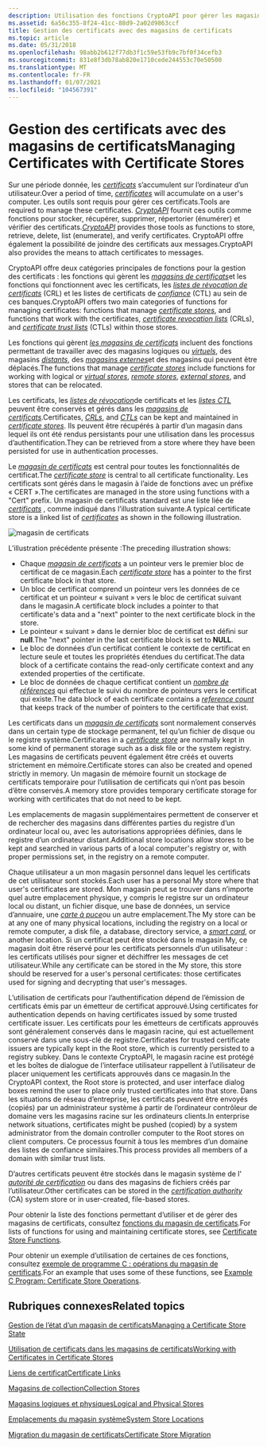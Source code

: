 ```yaml
---
description: Utilisation des fonctions CryptoAPI pour gérer les magasins de certificats et les certificats, les listes de révocation de certificats et les listes de certificats de confiance dans ces banques.
ms.assetid: 6a56c355-8f24-41cc-88d9-2a02d9863ccf
title: Gestion des certificats avec des magasins de certificats
ms.topic: article
ms.date: 05/31/2018
ms.openlocfilehash: 98abb2b612f77db3f1c59e53fb9c7bf0f34cefb3
ms.sourcegitcommit: 831e8f3db78ab820e1710cede244553c70e50500
ms.translationtype: MT
ms.contentlocale: fr-FR
ms.lasthandoff: 01/07/2021
ms.locfileid: "104567391"
---
```

# <a name="managing-certificates-with-certificate-stores"></a><span data-ttu-id="88af8-103">Gestion des certificats avec des magasins de certificats</span><span class="sxs-lookup"><span data-stu-id="88af8-103">Managing Certificates with Certificate Stores</span></span>

<span data-ttu-id="88af8-104">Sur une période donnée, les [*certificats*](../secgloss/c-gly.md) s’accumulent sur l’ordinateur d’un utilisateur.</span><span class="sxs-lookup"><span data-stu-id="88af8-104">Over a period of time, [*certificates*](../secgloss/c-gly.md) will accumulate on a user's computer.</span></span> <span data-ttu-id="88af8-105">Les outils sont requis pour gérer ces certificats.</span><span class="sxs-lookup"><span data-stu-id="88af8-105">Tools are required to manage these certificates.</span></span> <span data-ttu-id="88af8-106">[*CryptoAPI*](../secgloss/c-gly.md) fournit ces outils comme fonctions pour stocker, récupérer, supprimer, répertorier (énumérer) et vérifier des certificats.</span><span class="sxs-lookup"><span data-stu-id="88af8-106">[*CryptoAPI*](../secgloss/c-gly.md) provides those tools as functions to store, retrieve, delete, list (enumerate), and verify certificates.</span></span> <span data-ttu-id="88af8-107">CryptoAPI offre également la possibilité de joindre des certificats aux messages.</span><span class="sxs-lookup"><span data-stu-id="88af8-107">CryptoAPI also provides the means to attach certificates to messages.</span></span>

<span data-ttu-id="88af8-108">CryptoAPI offre deux catégories principales de fonctions pour la gestion des certificats : les fonctions qui gèrent les [*magasins de certificats*](../secgloss/c-gly.md)et les fonctions qui fonctionnent avec les certificats, les [*listes de révocation de certificats*](../secgloss/c-gly.md) (CRL) et les listes de certificats de [*confiance*](../secgloss/c-gly.md) (CTL) au sein de ces banques.</span><span class="sxs-lookup"><span data-stu-id="88af8-108">CryptoAPI offers two main categories of functions for managing certificates: functions that manage [*certificate stores*](../secgloss/c-gly.md), and functions that work with the certificates, [*certificate revocation lists*](../secgloss/c-gly.md) (CRLs), and [*certificate trust lists*](../secgloss/c-gly.md) (CTLs) within those stores.</span></span>

<span data-ttu-id="88af8-109">Les fonctions qui gèrent [*les magasins de certificats*](../secgloss/c-gly.md) incluent des fonctions permettant de travailler avec des magasins logiques ou [*virtuels*](../secgloss/v-gly.md), des magasins [*distants*](../secgloss/r-gly.md), des [*magasins externes*](../secgloss/e-gly.md)et des magasins qui peuvent être déplacés.</span><span class="sxs-lookup"><span data-stu-id="88af8-109">The functions that manage [*certificate stores*](../secgloss/c-gly.md) include functions for working with logical or [*virtual stores*](../secgloss/v-gly.md), [*remote stores*](../secgloss/r-gly.md), [*external stores*](../secgloss/e-gly.md), and stores that can be relocated.</span></span>

<span data-ttu-id="88af8-110">Les certificats, les [*listes de révocation*](../secgloss/c-gly.md)de certificats et les [*listes CTL*](../secgloss/c-gly.md) peuvent être conservés et gérés dans les [*magasins de certificats*](../secgloss/c-gly.md).</span><span class="sxs-lookup"><span data-stu-id="88af8-110">Certificates, [*CRLs*](../secgloss/c-gly.md), and [*CTLs*](../secgloss/c-gly.md) can be kept and maintained in [*certificate stores*](../secgloss/c-gly.md).</span></span> <span data-ttu-id="88af8-111">Ils peuvent être récupérés à partir d’un magasin dans lequel ils ont été rendus persistants pour une utilisation dans les processus d’authentification.</span><span class="sxs-lookup"><span data-stu-id="88af8-111">They can be retrieved from a store where they have been persisted for use in authentication processes.</span></span>

<span data-ttu-id="88af8-112">Le [*magasin de certificats*](../secgloss/c-gly.md) est central pour toutes les fonctionnalités de certificat.</span><span class="sxs-lookup"><span data-stu-id="88af8-112">The [*certificate store*](../secgloss/c-gly.md) is central to all certificate functionality.</span></span> <span data-ttu-id="88af8-113">Les certificats sont gérés dans le magasin à l’aide de fonctions avec un préfixe « CERT ».</span><span class="sxs-lookup"><span data-stu-id="88af8-113">The certificates are managed in the store using functions with a "Cert" prefix.</span></span> <span data-ttu-id="88af8-114">Un magasin de certificats standard est une liste liée de [*certificats*](../secgloss/c-gly.md) , comme indiqué dans l’illustration suivante.</span><span class="sxs-lookup"><span data-stu-id="88af8-114">A typical certificate store is a linked list of [*certificates*](../secgloss/c-gly.md) as shown in the following illustration.</span></span>

![magasin de certificats](images/certstore1.png)

<span data-ttu-id="88af8-116">L’illustration précédente présente :</span><span class="sxs-lookup"><span data-stu-id="88af8-116">The preceding illustration shows:</span></span>

-   <span data-ttu-id="88af8-117">Chaque [*magasin de certificats*](../secgloss/c-gly.md) a un pointeur vers le premier bloc de certificat de ce magasin.</span><span class="sxs-lookup"><span data-stu-id="88af8-117">Each [*certificate store*](../secgloss/c-gly.md) has a pointer to the first certificate block in that store.</span></span>
-   <span data-ttu-id="88af8-118">Un bloc de certificat comprend un pointeur vers les données de ce certificat et un pointeur « suivant » vers le bloc de certificat suivant dans le magasin.</span><span class="sxs-lookup"><span data-stu-id="88af8-118">A certificate block includes a pointer to that certificate's data and a "next" pointer to the next certificate block in the store.</span></span>
-   <span data-ttu-id="88af8-119">Le pointeur « suivant » dans le dernier bloc de certificat est défini sur **null**.</span><span class="sxs-lookup"><span data-stu-id="88af8-119">The "next" pointer in the last certificate block is set to **NULL**.</span></span>
-   <span data-ttu-id="88af8-120">Le bloc de données d’un certificat contient le contexte de certificat en lecture seule et toutes les propriétés étendues du certificat.</span><span class="sxs-lookup"><span data-stu-id="88af8-120">The data block of a certificate contains the read-only certificate context and any extended properties of the certificate.</span></span>
-   <span data-ttu-id="88af8-121">Le bloc de données de chaque certificat contient un [*nombre de références*](../secgloss/r-gly.md) qui effectue le suivi du nombre de pointeurs vers le certificat qui existe.</span><span class="sxs-lookup"><span data-stu-id="88af8-121">The data block of each certificate contains a [*reference count*](../secgloss/r-gly.md) that keeps track of the number of pointers to the certificate that exist.</span></span>

<span data-ttu-id="88af8-122">Les certificats dans un [*magasin de certificats*](../secgloss/c-gly.md) sont normalement conservés dans un certain type de stockage permanent, tel qu’un fichier de disque ou le registre système.</span><span class="sxs-lookup"><span data-stu-id="88af8-122">Certificates in a [*certificate store*](../secgloss/c-gly.md) are normally kept in some kind of permanent storage such as a disk file or the system registry.</span></span> <span data-ttu-id="88af8-123">Les magasins de certificats peuvent également être créés et ouverts strictement en mémoire.</span><span class="sxs-lookup"><span data-stu-id="88af8-123">Certificate stores can also be created and opened strictly in memory.</span></span> <span data-ttu-id="88af8-124">Un magasin de mémoire fournit un stockage de certificats temporaire pour l’utilisation de certificats qui n’ont pas besoin d’être conservés.</span><span class="sxs-lookup"><span data-stu-id="88af8-124">A memory store provides temporary certificate storage for working with certificates that do not need to be kept.</span></span>

<span data-ttu-id="88af8-125">Les emplacements de magasin supplémentaires permettent de conserver et de rechercher des magasins dans différentes parties du registre d’un ordinateur local ou, avec les autorisations appropriées définies, dans le registre d’un ordinateur distant.</span><span class="sxs-lookup"><span data-stu-id="88af8-125">Additional store locations allow stores to be kept and searched in various parts of a local computer's registry or, with proper permissions set, in the registry on a remote computer.</span></span>

<span data-ttu-id="88af8-126">Chaque utilisateur a un mon magasin personnel dans lequel les certificats de cet utilisateur sont stockés.</span><span class="sxs-lookup"><span data-stu-id="88af8-126">Each user has a personal My store where that user's certificates are stored.</span></span> <span data-ttu-id="88af8-127">Mon magasin peut se trouver dans n’importe quel autre emplacement physique, y compris le registre sur un ordinateur local ou distant, un fichier disque, une base de données, un service d’annuaire, une [*carte à puce*](../secgloss/s-gly.md)ou un autre emplacement.</span><span class="sxs-lookup"><span data-stu-id="88af8-127">The My store can be at any one of many physical locations, including the registry on a local or remote computer, a disk file, a database, directory service, a [*smart card*](../secgloss/s-gly.md), or another location.</span></span> <span data-ttu-id="88af8-128">Si un certificat peut être stocké dans le magasin My, ce magasin doit être réservé pour les certificats personnels d’un utilisateur : les certificats utilisés pour signer et déchiffrer les messages de cet utilisateur.</span><span class="sxs-lookup"><span data-stu-id="88af8-128">While any certificate can be stored in the My store, this store should be reserved for a user's personal certificates: those certificates used for signing and decrypting that user's messages.</span></span>

<span data-ttu-id="88af8-129">L’utilisation de certificats pour l’authentification dépend de l’émission de certificats émis par un émetteur de certificat approuvé.</span><span class="sxs-lookup"><span data-stu-id="88af8-129">Using certificates for authentication depends on having certificates issued by some trusted certificate issuer.</span></span> <span data-ttu-id="88af8-130">Les certificats pour les émetteurs de certificats approuvés sont généralement conservés dans le magasin racine, qui est actuellement conservé dans une sous-clé de registre.</span><span class="sxs-lookup"><span data-stu-id="88af8-130">Certificates for trusted certificate issuers are typically kept in the Root store, which is currently persisted to a registry subkey.</span></span> <span data-ttu-id="88af8-131">Dans le contexte CryptoAPI, le magasin racine est protégé et les boîtes de dialogue de l’interface utilisateur rappellent à l’utilisateur de placer uniquement les certificats approuvés dans ce magasin.</span><span class="sxs-lookup"><span data-stu-id="88af8-131">In the CryptoAPI context, the Root store is protected, and user interface dialog boxes remind the user to place only trusted certificates into that store.</span></span> <span data-ttu-id="88af8-132">Dans les situations de réseau d’entreprise, les certificats peuvent être envoyés (copiés) par un administrateur système à partir de l’ordinateur contrôleur de domaine vers les magasins racine sur les ordinateurs clients.</span><span class="sxs-lookup"><span data-stu-id="88af8-132">In enterprise network situations, certificates might be pushed (copied) by a system administrator from the domain controller computer to the Root stores on client computers.</span></span> <span data-ttu-id="88af8-133">Ce processus fournit à tous les membres d’un domaine des listes de confiance similaires.</span><span class="sxs-lookup"><span data-stu-id="88af8-133">This process provides all members of a domain with similar trust lists.</span></span>

<span data-ttu-id="88af8-134">D’autres certificats peuvent être stockés dans le magasin système de l' [*autorité de certification*](../secgloss/c-gly.md) ou dans des magasins de fichiers créés par l’utilisateur.</span><span class="sxs-lookup"><span data-stu-id="88af8-134">Other certificates can be stored in the [*certification authority*](../secgloss/c-gly.md) (CA) system store or in user-created, file-based stores.</span></span>

<span data-ttu-id="88af8-135">Pour obtenir la liste des fonctions permettant d’utiliser et de gérer des magasins de certificats, consultez [fonctions du magasin de certificats](cryptography-functions.md).</span><span class="sxs-lookup"><span data-stu-id="88af8-135">For lists of functions for using and maintaining certificate stores, see [Certificate Store Functions](cryptography-functions.md).</span></span>

<span data-ttu-id="88af8-136">Pour obtenir un exemple d’utilisation de certaines de ces fonctions, consultez [exemple de programme C : opérations du magasin de certificats](example-c-program-certificate-store-operations.md).</span><span class="sxs-lookup"><span data-stu-id="88af8-136">For an example that uses some of these functions, see [Example C Program: Certificate Store Operations](example-c-program-certificate-store-operations.md).</span></span>

## <a name="related-topics"></a><span data-ttu-id="88af8-137">Rubriques connexes</span><span class="sxs-lookup"><span data-stu-id="88af8-137">Related topics</span></span>

<dl> <dt>

[<span data-ttu-id="88af8-138">Gestion de l’état d’un magasin de certificats</span><span class="sxs-lookup"><span data-stu-id="88af8-138">Managing a Certificate Store State</span></span>](managing-a-certificate-store-state.md)
</dt> <dt>

[<span data-ttu-id="88af8-139">Utilisation de certificats dans les magasins de certificats</span><span class="sxs-lookup"><span data-stu-id="88af8-139">Working with Certificates in Certificate Stores</span></span>](working-with-certificates-in-certificate-stores.md)
</dt> <dt>

[<span data-ttu-id="88af8-140">Liens de certificat</span><span class="sxs-lookup"><span data-stu-id="88af8-140">Certificate Links</span></span>](certificate-links.md)
</dt> <dt>

[<span data-ttu-id="88af8-141">Magasins de collection</span><span class="sxs-lookup"><span data-stu-id="88af8-141">Collection Stores</span></span>](collection-stores.md)
</dt> <dt>

[<span data-ttu-id="88af8-142">Magasins logiques et physiques</span><span class="sxs-lookup"><span data-stu-id="88af8-142">Logical and Physical Stores</span></span>](logical-and-physical-stores.md)
</dt> <dt>

[<span data-ttu-id="88af8-143">Emplacements du magasin système</span><span class="sxs-lookup"><span data-stu-id="88af8-143">System Store Locations</span></span>](system-store-locations.md)
</dt> <dt>

[<span data-ttu-id="88af8-144">Migration du magasin de certificats</span><span class="sxs-lookup"><span data-stu-id="88af8-144">Certificate Store Migration</span></span>](certificate-store-migration.md)
</dt> </dl>

 

 
